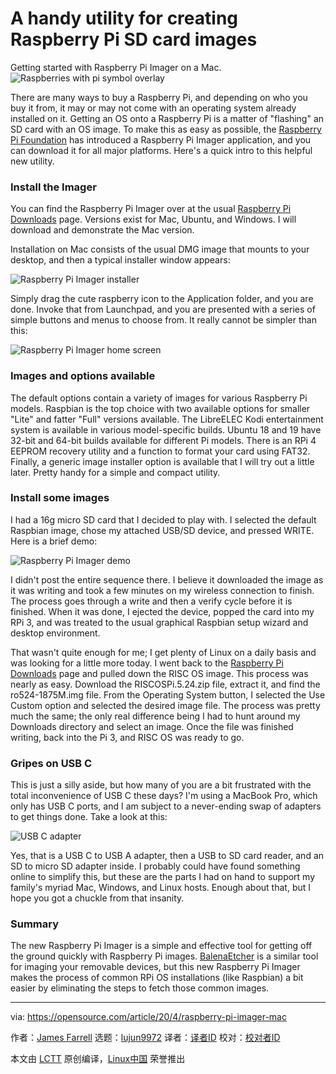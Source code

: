 [#]: collector: (lujun9972)
[#]: translator: ( )
[#]: reviewer: ( )
[#]: publisher: ( )
[#]: url: ( )
[#]: subject: (A handy utility for creating Raspberry Pi SD card images)
[#]: via: (https://opensource.com/article/20/4/raspberry-pi-imager-mac)
[#]: author: (James Farrell https://opensource.com/users/jamesf)

A handy utility for creating Raspberry Pi SD card images
======
Getting started with Raspberry Pi Imager on a Mac.
![Raspberries with pi symbol overlay][1]

There are many ways to buy a Raspberry Pi, and depending on who you buy it from, it may or may not come with an operating system already installed on it. Getting an OS onto a Raspberry Pi is a matter of "flashing" an SD card with an OS image. To make this as easy as possible, the [Raspberry Pi Foundation][2] has introduced a Raspberry Pi Imager application, and you can download it for all major platforms. Here's a quick intro to this helpful new utility.

### Install the Imager

You can find the Raspberry Pi Imager over at the usual [Raspberry Pi Downloads][3] page. Versions exist for Mac, Ubuntu, and Windows. I will download and demonstrate the Mac version.

Installation on Mac consists of the usual DMG image that mounts to your desktop, and then a typical installer window appears:

![Raspberry Pi Imager installer][4]

Simply drag the cute raspberry icon to the Application folder, and you are done. Invoke that from Launchpad, and you are presented with a series of simple buttons and menus to choose from. It really cannot be simpler than this:

![Raspberry Pi Imager home screen][5]

### Images and options available

The default options contain a variety of images for various Raspberry Pi models. Raspbian is the top choice with two available options for smaller "Lite" and fatter "Full" versions available. The LibreELEC Kodi entertainment system is available in various model-specific builds. Ubuntu 18 and 19 have 32-bit and 64-bit builds available for different Pi models. There is an RPi 4 EEPROM recovery utility and a function to format your card using FAT32. Finally, a generic image installer option is available that I will try out a little later. Pretty handy for a simple and compact utility.

### Install some images

I had a 16g micro SD card that I decided to play with. I selected the default Raspbian image, chose my attached USB/SD device, and pressed WRITE. Here is a brief demo:

![Raspberry Pi Imager demo][6]

I didn't post the entire sequence there. I believe it downloaded the image as it was writing and took a few minutes on my wireless connection to finish. The process goes through a write and then a verify cycle before it is finished. When it was done, I ejected the device, popped the card into my RPi 3, and was treated to the usual graphical Raspbian setup wizard and desktop environment.

That wasn't quite enough for me; I get plenty of Linux on a daily basis and was looking for a little more today. I went back to the [Raspberry Pi Downloads][3] page and pulled down the RISC OS image. This process was nearly as easy. Download the RISCOSPi.5.24.zip file, extract it, and find the ro524-1875M.img file. From the Operating System button, I selected the Use Custom option and selected the desired image file. The process was pretty much the same; the only real difference being I had to hunt around my Downloads directory and select an image. Once the file was finished writing, back into the Pi 3, and RISC OS was ready to go.

### Gripes on USB C

This is just a silly aside, but how many of you are a bit frustrated with the total inconvenience of USB C these days? I'm using a MacBook Pro, which only has USB C ports, and I am subject to a never-ending swap of adapters to get things done. Take a look at this:

![USB C adapter][7]

Yes, that is a USB C to USB A adapter, then a USB to SD card reader, and an SD to micro SD adapter inside. I probably could have found something online to simplify this, but these are the parts I had on hand to support my family's myriad Mac, Windows, and Linux hosts. Enough about that, but I hope you got a chuckle from that insanity.

### Summary

The new Raspberry Pi Imager is a simple and effective tool for getting off the ground quickly with Raspberry Pi images. [BalenaEtcher][8] is a similar tool for imaging your removable devices, but this new Raspberry Pi Imager makes the process of common RPi OS installations (like Raspbian) a bit easier by eliminating the steps to fetch those common images.

--------------------------------------------------------------------------------

via: https://opensource.com/article/20/4/raspberry-pi-imager-mac

作者：[James Farrell][a]
选题：[lujun9972][b]
译者：[译者ID](https://github.com/译者ID)
校对：[校对者ID](https://github.com/校对者ID)

本文由 [LCTT](https://github.com/LCTT/TranslateProject) 原创编译，[Linux中国](https://linux.cn/) 荣誉推出

[a]: https://opensource.com/users/jamesf
[b]: https://github.com/lujun9972
[1]: https://opensource.com/sites/default/files/styles/image-full-size/public/lead-images/life-raspberrypi_0.png?itok=Kczz87J2 (Raspberries with pi symbol overlay)
[2]: https://www.raspberrypi.org/
[3]: https://www.raspberrypi.org/downloads/
[4]: https://opensource.com/sites/default/files/uploads/install_1.png (Raspberry Pi Imager installer)
[5]: https://opensource.com/sites/default/files/uploads/screen_2_0.png (Raspberry Pi Imager home screen)
[6]: https://opensource.com/sites/default/files/uploads/demo_3.gif (Raspberry Pi Imager demo)
[7]: https://opensource.com/sites/default/files/uploads/adapter_4.png (USB C adapter)
[8]: https://www.balena.io/etcher/
